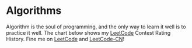 # Algorithms

Algorithm is the soul of programming, and the only way to learn it well is to practice it well. The chart below shows my [LeetCode](https://leetcode.com/lucienzhang/) Contest Rating History. Fine me on [LeetCode](https://leetcode.com/lucienzhang/) and [LeetCode-CN](https://leetcode-cn.com/u/lucien_z/)!

<LeetCode />


[comment]: # "# todo: merge sort, longest common subsequence, longest palindromic subsequence, longest palindromic substring, 正序对，逆序对，树状数组(bit)，线段树，单调队列，单调栈，回溯，dp， rmq, fenwich tree，SegmentTree"
